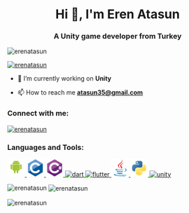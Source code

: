 <h1 align="center">Hi 👋, I'm Eren Atasun</h1>
<h3 align="center">A Unity game developer from Turkey</h3>

<p align="left"> <img src="https://komarev.com/ghpvc/?username=erenatasun&label=Profile%20views&color=0e75b6&style=flat" alt="erenatasun" /> </p>

<p align="left"> <a href="https://github.com/ryo-ma/github-profile-trophy"><img src="https://github-profile-trophy.vercel.app/?username=erenatasun" alt="erenatasun" /></a> </p>

- 🔭 I’m currently working on **Unity**

- 📫 How to reach me **atasun35@gmail.com**

<h3 align="left">Connect with me:</h3>
<p align="left">
<a href="https://linkedin.com/in/erenatasun" target="blank"><img align="center" src="https://raw.githubusercontent.com/rahuldkjain/github-profile-readme-generator/master/src/images/icons/Social/linked-in-alt.svg" alt="erenatasun" height="30" width="40" /></a>
</p>

<h3 align="left">Languages and Tools:</h3>
<p align="left"> <a href="https://developer.android.com" target="_blank" rel="noreferrer"> <img src="https://raw.githubusercontent.com/devicons/devicon/master/icons/android/android-original-wordmark.svg" alt="android" width="40" height="40"/> </a> <a href="https://www.cprogramming.com/" target="_blank" rel="noreferrer"> <img src="https://raw.githubusercontent.com/devicons/devicon/master/icons/c/c-original.svg" alt="c" width="40" height="40"/> </a> <a href="https://www.w3schools.com/cs/" target="_blank" rel="noreferrer"> <img src="https://raw.githubusercontent.com/devicons/devicon/master/icons/csharp/csharp-original.svg" alt="csharp" width="40" height="40"/> </a> <a href="https://dart.dev" target="_blank" rel="noreferrer"> <img src="https://www.vectorlogo.zone/logos/dartlang/dartlang-icon.svg" alt="dart" width="40" height="40"/> </a> <a href="https://flutter.dev" target="_blank" rel="noreferrer"> <img src="https://www.vectorlogo.zone/logos/flutterio/flutterio-icon.svg" alt="flutter" width="40" height="40"/> </a> <a href="https://www.java.com" target="_blank" rel="noreferrer"> <img src="https://raw.githubusercontent.com/devicons/devicon/master/icons/java/java-original.svg" alt="java" width="40" height="40"/> </a> <a href="https://www.python.org" target="_blank" rel="noreferrer"> <img src="https://raw.githubusercontent.com/devicons/devicon/master/icons/python/python-original.svg" alt="python" width="40" height="40"/> </a> <a href="https://unity.com/" target="_blank" rel="noreferrer"> <img src="https://www.vectorlogo.zone/logos/unity3d/unity3d-icon.svg" alt="unity" width="40" height="40"/> </a> </p>

<p><img align="left" src="https://github-readme-stats.vercel.app/api/top-langs?username=erenatasun&show_icons=true&locale=en&layout=compact" alt="erenatasun" /></p>

<p>&nbsp;<img align="center" src="https://github-readme-stats.vercel.app/api?username=erenatasun&show_icons=true&locale=en" alt="erenatasun" /></p>

<p><img align="center" src="https://github-readme-streak-stats.herokuapp.com/?user=erenatasun&" alt="erenatasun" /></p>
